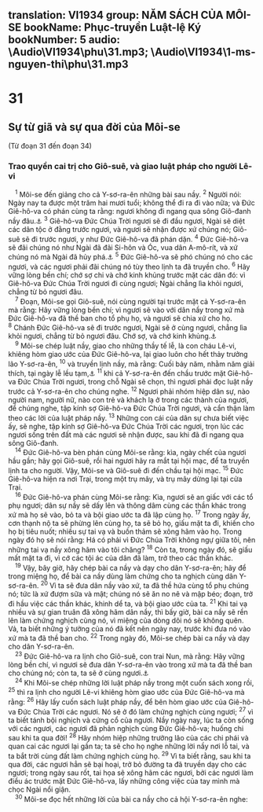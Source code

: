 translation: VI1934
group: NĂM SÁCH CỦA MÔI-SE
bookName: Phục-truyền Luật-lệ Ký 
bookNumber: 5
audio: \Audio\VI1934\phu\31.mp3; \Audio\VI1934\1-ms-nguyen-thi\phu\31.mp3
-------

<div class="title"><h1>31</h1><h2>Sự từ giã và sự qua đời của Môi-se</h2><p>(Từ đoạn 31 đến đoạn 34)</p><h3>Trao quyền cai trị cho Giô-suê, và giao luật pháp cho người Lê-vi</h3></div>
<span class="verse phu_31_1"> <sup>1</sup> Môi-se đến giảng cho cả Y-sơ-ra-ên những bài sau nầy. </span>
<span class="verse phu_31_2"><sup>2</sup> Người nói: Ngày nay ta được một trăm hai mươi tuổi; không thể đi ra đi vào nữa; và Đức Giê-hô-va có phán cùng ta rằng: ngươi không đi ngang qua sông Giô-đanh nầy đâu.<a data-toggle="tooltip" data-placement="bottom" title="Dan 20:12">⚓</a></span>
<span class="verse phu_31_3"><sup>3</sup> Giê-hô-va Đức Chúa Trời ngươi sẽ đi đầu ngươi, Ngài sẽ diệt các dân tộc ở đằng trước ngươi, và ngươi sẽ nhận được xứ chúng nó; Giô-suê sẽ đi trước ngươi, y như Đức Giê-hô-va đã phán dặn. </span>
<span class="verse phu_31_4"><sup>4</sup> Đức Giê-hô-va sẽ đãi chúng nó như Ngài đã đãi Si-hôn và Óc, vua dân A-mô-rít, và xứ chúng nó mà Ngài đã hủy phá.<a data-toggle="tooltip" data-placement="bottom" title="Dan 21:21-35">⚓</a></span>
<span class="verse phu_31_5"><sup>5</sup> Đức Giê-hô-va sẽ phó chúng nó cho các ngươi, và các ngươi phải đãi chúng nó tùy theo lịnh ta đã truyền cho. </span>
<span class="verse phu_31_6"><sup>6</sup> Hãy vững lòng bền chí; chớ sợ chi và chớ kinh khủng trước mặt các dân đó: vì Giê-hô-va Đức Chúa Trời ngươi đi cùng ngươi; Ngài chẳng lìa khỏi ngươi, chẳng từ bỏ ngươi đâu. <br/></span>
<span class="verse phu_31_7"> <sup>7</sup> Đoạn, Môi-se gọi Giô-suê, nói cùng người tại trước mặt cả Y-sơ-ra-ên mà rằng: Hãy vững lòng bền chí; vì ngươi sẽ vào với dân nầy trong xứ mà Đức Giê-hô-va đã thề ban cho tổ phụ họ, và ngươi sẽ chia xứ cho họ. </span>
<span class="verse phu_31_8"><sup>8</sup> Chánh Đức Giê-hô-va sẽ đi trước ngươi, Ngài sẽ ở cùng ngươi, chẳng lìa khỏi ngươi, chẳng từ bỏ ngươi đâu. Chớ sợ, và chớ kinh khủng.<a data-toggle="tooltip" data-placement="bottom" title="Gios 1:5; He 13:5">⚓</a><br/></span>
<span class="verse phu_31_9"> <sup>9</sup> Môi-se chép luật nầy, giao cho những thầy tế lễ, là con cháu Lê-vi, khiêng hòm giao ước của Đức Giê-hô-va, lại giao luôn cho hết thảy trưởng lão Y-sơ-ra-ên, </span>
<span class="verse phu_31_10"><sup>10</sup> và truyền lịnh nầy, mà rằng: Cuối bảy năm, nhằm năm giải thích, tại ngày lễ lều tạm,<a data-toggle="tooltip" data-placement="bottom" title="Phu 15:1-2; 16:13-15">⚓</a></span>
<span class="verse phu_31_11"><sup>11</sup> khi cả Y-sơ-ra-ên đến chầu trước mặt Giê-hô-va Đức Chúa Trời ngươi, trong chỗ Ngài sẽ chọn, thì ngươi phải đọc luật nầy trước cả Y-sơ-ra-ên cho chúng nghe. </span>
<span class="verse phu_31_12"><sup>12</sup> Ngươi phải nhóm hiệp dân sự, nào người nam, người nữ, nào con trẻ và khách lạ ở trong các thành của ngươi, để chúng nghe, tập kính sợ Giê-hô-va Đức Chúa Trời ngươi, và cẩn thận làm theo các lời của luật pháp nầy. </span>
<span class="verse phu_31_13"><sup>13</sup> Những con cái của dân sự chưa biết việc ấy, sẽ nghe, tập kính sợ Giê-hô-va Đức Chúa Trời các ngươi, trọn lúc các ngươi sống trên đất mà các ngươi sẽ nhận được, sau khi đã đi ngang qua sông Giô-đanh. <br/></span>
<span class="verse phu_31_14"> <sup>14</sup> Đức Giê-hô-va bèn phán cùng Môi-se rằng: kìa, ngày chết của ngươi hầu gần; hãy gọi Giô-suê, rồi hai ngươi hãy ra mắt tại hội mạc, để ta truyền lịnh ta cho người. Vậy, Môi-se và Giô-suê đi đến chầu tại hội mạc. </span>
<span class="verse phu_31_15"><sup>15</sup> Đức Giê-hô-va hiện ra nơi Trại, trong một trụ mây, và trụ mây dừng lại tại cửa Trại. <br/></span>
<span class="verse phu_31_16"> <sup>16</sup> Đức Giê-hô-va phán cùng Môi-se rằng: Kìa, ngươi sẽ an giấc với các tổ phụ ngươi; dân sự nầy sẽ dấy lên và thông dâm cùng các thần khác trong xứ mà họ sẽ vào, bỏ ta và bội giao ước ta đã lập cùng họ. </span>
<span class="verse phu_31_17"><sup>17</sup> Trong ngày ấy, cơn thạnh nộ ta sẽ phừng lên cùng họ, ta sẽ bỏ họ, giấu mặt ta đi, khiến cho họ bị tiêu nuốt; nhiều sự tai vạ và buồn thảm sẽ xông hãm vào họ. Trong ngày đó họ sẽ nói rằng: Há có phải vì Đức Chúa Trời không ngự giữa tôi, nên những tai vạ nầy xông hãm vào tôi chăng? </span>
<span class="verse phu_31_18"><sup>18</sup> Còn ta, trong ngày đó, sẽ giấu mất mặt ta đi, vì cớ các tội ác của dân đã làm, trở theo các thần khác. <br/></span>
<span class="verse phu_31_19"> <sup>19</sup> Vậy, bây giờ, hãy chép bài ca nầy và dạy cho dân Y-sơ-ra-ên; hãy để trong miệng họ, để bài ca nầy dùng làm chứng cho ta nghịch cùng dân Y-sơ-ra-ên. </span>
<span class="verse phu_31_20"><sup>20</sup> Vì ta sẽ đưa dân nầy vào xứ, ta đã thề hứa cùng tổ phụ chúng nó; tức là xứ đượm sữa và mật; chúng nó sẽ ăn no nê và mập béo; đoạn, trở đi hầu việc các thần khác, khinh dể ta, và bội giao ước của ta. </span>
<span class="verse phu_31_21"><sup>21</sup> Khi tai vạ nhiều và sự gian truân đã xông hãm dân nầy, thì bấy giờ, bài ca nầy sẽ rền lên làm chứng nghịch cùng nó, vì miệng của dòng dõi nó sẽ không quên. Vả, ta biết những ý tưởng của nó đã kết nên ngày nay, trước khi đưa nó vào xứ mà ta đã thề ban cho. </span>
<span class="verse phu_31_22"><sup>22</sup> Trong ngày đó, Môi-se chép bài ca nầy và dạy cho dân Y-sơ-ra-ên. <br/></span>
<span class="verse phu_31_23"> <sup>23</sup> Đức Giê-hô-va ra lịnh cho Giô-suê, con trai Nun, mà rằng: Hãy vững lòng bền chí, vì ngươi sẽ đưa dân Y-sơ-ra-ên vào trong xứ mà ta đã thề ban cho chúng nó; còn ta, ta sẽ ở cùng ngươi.<a data-toggle="tooltip" data-placement="bottom" title="Dan 27:23; Gios 1:6">⚓</a><br/></span>
<span class="verse phu_31_24"> <sup>24</sup> Khi Môi-se chép những lời luật pháp nầy trong một cuốn sách xong rồi, </span>
<span class="verse phu_31_25"><sup>25</sup> thì ra lịnh cho người Lê-vi khiêng hòm giao ước của Đức Giê-hô-va mà rằng: </span>
<span class="verse phu_31_26"><sup>26</sup> Hãy lấy cuốn sách luật pháp nầy, để bên hòm giao ước của Giê-hô-va Đức Chúa Trời các ngươi. Nó sẽ ở đó làm chứng nghịch cùng ngươi; </span>
<span class="verse phu_31_27"><sup>27</sup> vì ta biết tánh bội nghịch và cứng cổ của ngươi. Nầy ngày nay, lúc ta còn sống với các ngươi, các ngươi đã phản nghịch cùng Đức Giê-hô-va; huống chi sau khi ta qua đời! </span>
<span class="verse phu_31_28"><sup>28</sup> Hãy nhóm hiệp những trưởng lão của các chi phái và quan cai các ngươi lại gần ta; ta sẽ cho họ nghe những lời nầy nơi lỗ tai, và ta bắt trời cùng đất làm chứng nghịch cùng họ. </span>
<span class="verse phu_31_29"><sup>29</sup> Vì ta biết rằng, sau khi ta qua đời, các ngươi hẳn sẽ bại hoại, trở bỏ đường ta đã truyền dạy cho các ngươi; trong ngày sau rốt, tai họa sẽ xông hãm các ngươi, bởi các ngươi làm điều ác trước mặt Đức Giê-hô-va, lấy những công việc của tay mình mà chọc Ngài nổi giận. <br/></span>
<span class="verse phu_31_30"> <sup>30</sup> Môi-se đọc hết những lời của bài ca nầy cho cả hội Y-sơ-ra-ên nghe: <br/></span>
